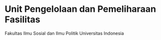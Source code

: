 # Unit Pengelolaan dan Pemeliharaan Fasilitas
Fakultas Ilmu Sosial dan Ilmu Politik
Universitas Indonesia
